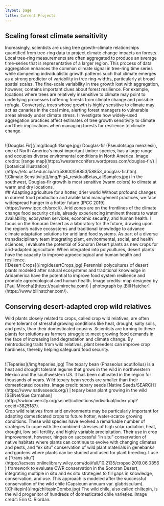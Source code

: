 ```yaml
---
layout: page
title: Current Projects
---
```


## Scaling forest climate sensitivity 
Increasingly, scientists are using tree growth–climate relationships quantified from tree-ring data to project climate change impacts on forests. Local tree-ring measurements are often aggregated to produce an average time-series that is representative of a larger region. This process of data aggregation enhances the common climate signal in tree-ring time series while dampening individualistic growth patterns such that climate emerges as a strong predictor of variability in tree ring-widths, particularly at broad spatial scales. The fine-scale variability in tree growth lost with aggregation, however, contains important clues about forest resilience. For example, locations where trees are relatively insensitive to climate may point to underlying processes buffering forests from climate change and possible refugia. Conversely, trees whose growth is highly sensitive to climate may act as canaries in the coal mine, alerting forest managers to vulnerable areas already under climate stress. I investigate how widely-used aggregation practices affect estimates of tree growth sensitivity to climate and their implications when managing forests for resilience to climate change.

 <br />
 ![Douglas Fir](/img/dougfirRange.jpg)
Douglas-fir (Pseudotsuga menziesii), one of North America's most important timber species, has a large range and occupies diverse enviromental conditions in North America. Image credits: [range map](https://westernconifers.wordpress.com/douglas-fir/) | [botanical illustration](https://etc.usf.edu/clipart/58800/58853/58853_douglas-fir.htm).

 <br />
 ![Climate Sensitivity](/img/Fig4_residualBetas_allSamples.jpg)
In the southwest, Douglas-fir growth is most sensitive (warm colors) to climate at warm and dry locations.

 <br />
## Adapting agriculture for a hotter, drier world 
Without profound changes in current food production and arable land management practices, we face widespread hunger in a hotter future [IPCC 2019](https://www.ipcc.ch/srccl/). Arid zones are on the frontlines of the climate change food security crisis, already experiencing imminent threats to water availability, ecosystem services, economic security, and human health. I focus on the Sonoran Desert as a laboratory for the future, drawing upon the region’s native ecosystems and traditional knowledge to advance climate adaptation solutions for arid land food systems. As part of a diverse transdisciplinary team integrating plant, environmental, social, and health sciences, I evaluate the potential of Sonoran Desert plants as new crops for arid-adapted agriculture. When integrated into polycultures, desert plants have the capacity to improve agroecological and human health and resilience. 

 <br />
 ![Desert Crops](/img/desertCrops.jpg)
Perennial polycultures of desert plants modeled after natural ecosystems and traditional knowledge in Aridamerica have the potential to improve food system resilience and promote agroecological and human health. Image credits: map designed by [Paul Mirocha](https://paulmirocha.com/) | photograph by [Bill Hatcher](https://www.billhatcher.com/).

 <br />
 
## Conserving desert-adapted crop wild relatives
Wild plants closely related to crops, called crop wild relatives, are often more tolerant of stressful growing conditions like heat, drought, salty soils, and pests, than their domesticated cousins. Scientists are turning to these plants for solutions as farmers struggle to meet growing food demands in the face of increasing land degradation and climate change. By reintroducing traits from wild relatives, plant breeders can improve crop hardiness, thereby helping safeguard food security. 

<br />
![Teparies](/img/teparies.jpg)
The tepary bean (Phaseolus acutifolius) is a heat and drought tolerant legume that grows in the wild in northwestern Mexico and the southwestern US. It has been cultivated in the region for thousands of years. Wild tepary bean seeds are smaller than their domesticated cousins. Image credit: tepary seeds [Native Seeds/SEARCH](https://www.nativeseeds.org/) | tepary bean plant growing in the wild [SEINet/Sue Carnahan](http://swbiodiversity.org/seinet/collections/individual/index.php?occid=3825187).

<br />
Crop wild relatives from arid environments may be particularly important for adapting domesticated crops to future hotter, water-scarce growing conditions. These wild species have evolved a remarkable number of strategies to cope with the combined stresses of high solar radiation, heat, drought, low soil fertility, and highly variable precipitation. Their use in crop improvement, however, hinges on successful “in situ” conservation of native habitats where plants can continue to evolve with changing climates and pests, and “ex situ” conservation of wild plant materials in genebanks and gardens where plants can be studied and used for plant breeding. I use a [“trans situ”](https://acsess.onlinelibrary.wiley.com/doi/full/10.2135/cropsci2019.06.0356) framework to evaluate CWR conservation in the Sonoran Desert, integrating multiple in situ and ex situ strategies to fill gaps in knowledge, conservation, and use. This approach is modeled after the successful conservation of the wild chile (Capsicum annuum var. glabrisculum).

<br />
![Chiltepin](/img/chiltepinCombo.jpg)
The wild chile, also called chiltepin, is the wild progenitor of hundreds of domesticated chile varieties. Image credit: Erin C. Riordan.
